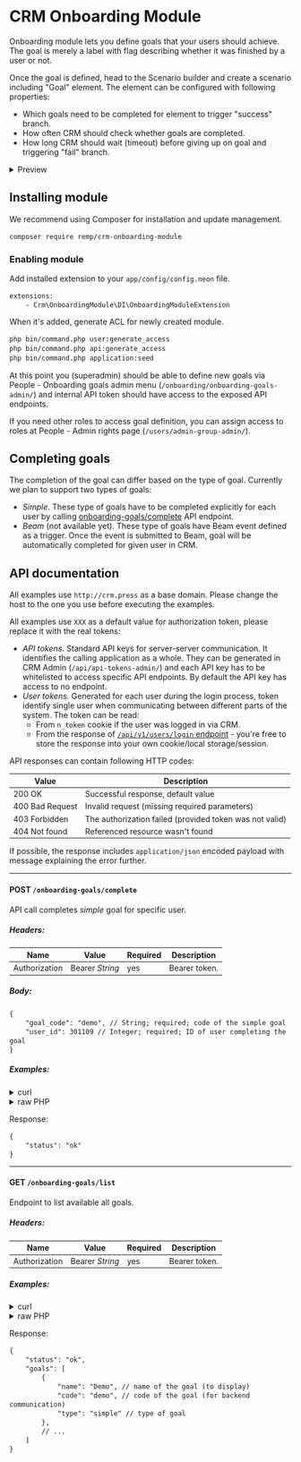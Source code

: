 # CRM Onboarding Module

Onboarding module lets you define goals that your users should achieve. The goal is merely a label with flag describing whether it was finished by a user or not.

Once the goal is defined, head to the Scenario builder and create a scenario including "Goal" element. The element can be configured with following properties:

- Which goals need to be completed for element to trigger "success" branch.
- How often CRM should check whether goals are completed.
- How long CRM should wait (timeout) before giving up on goal and triggering "fail" branch.

<details>
<summary>Preview</summary>

![Scenario goals overview](docs/scenario_goals.png)

![Scenario goal configuration](docs/scenario_goal_config.png)

</details>

## Installing module

We recommend using Composer for installation and update management.

```shell
composer require remp/crm-onboarding-module
```

### Enabling module

Add installed extension to your `app/config/config.neon` file.

```neon
extensions:
	- Crm\OnboardingModule\DI\OnboardingModuleExtension
```

When it's added, generate ACL for newly created module.

```bash
php bin/command.php user:generate_access
php bin/command.php api:generate_access
php bin/command.php application:seed
```

At this point you (superadmin) should be able to define new goals via People - Onboarding goals admin menu (`/onboarding/onboarding-goals-admin/`) and internal API token should have access to the exposed API endpoints.

If you need other roles to access goal definition, you can assign access to roles at People - Admin rights page (`/users/admin-group-admin/`).

## Completing goals

The completion of the goal can differ based on the type of goal. Currently we plan to support two types of goals:

- *Simple*. These type of goals have to be completed explicitly for each user by calling [onboarding-goals/complete](#post-onboarding-goalscomplete) API endpoint.
- *Beam* (not available yet). These type of goals have Beam event defined as a trigger. Once the event is submitted to Beam, goal will be automatically completed for given user in CRM.

## API documentation

All examples use `http://crm.press` as a base domain. Please change the host to the one you use
before executing the examples.

All examples use `XXX` as a default value for authorization token, please replace it with the
real tokens:

* *API tokens.* Standard API keys for server-server communication. It identifies the calling application as a whole.
They can be generated in CRM Admin (`/api/api-tokens-admin/`) and each API key has to be whitelisted to access
specific API endpoints. By default the API key has access to no endpoint. 
* *User tokens.* Generated for each user during the login process, token identify single user when communicating between
different parts of the system. The token can be read:
    * From `n_token` cookie if the user was logged in via CRM.
    * From the response of [`/api/v1/users/login` endpoint](https://github.com/remp2020/crm-users-module#post-apiv1userslogin) -
    you're free to store the response into your own cookie/local storage/session.

API responses can contain following HTTP codes:

| Value | Description |
| --- | --- |
| 200 OK | Successful response, default value | 
| 400 Bad Request | Invalid request (missing required parameters) | 
| 403 Forbidden | The authorization failed (provided token was not valid) | 
| 404 Not found | Referenced resource wasn't found | 

If possible, the response includes `application/json` encoded payload with message explaining
the error further.

---

#### POST `/onboarding-goals/complete`

API call completes *simple* goal for specific user.

##### *Headers:*

| Name | Value | Required | Description |
| --- |---| --- | --- |
| Authorization | Bearer *String* | yes | Bearer token. |

##### *Body:*

```json5
{
	"goal_code": "demo", // String; required; code of the simple goal
	"user_id": 301109 // Integer; required; ID of user completing the goal
}
```

##### *Examples:*

<details>
<summary>curl</summary>

```shell
curl -X POST \
  http://crm.press/api/v1/onboarding-goals/complete \
  -H 'Content-Type: application/javascript' \
  -H "Authorization: Bearer XXX" \
  -d '{
	"goal_code": "demo",
	"user_id": 301109
}'
```

</details>

<details>
<summary>raw PHP</summary>

```php
$payload = [
    "goal_code" => "demo",
    "user_id" => 301109,
];
$jsonPayload = json_encode($payload);
$context = stream_context_create([
        'http' => [
            'method' => 'POST',
            'header' => "Content-Type: type=application/json\r\n"
                . "Accept: application/json\r\n"
                . "Content-Length: " . strlen($jsonPayload) . "\r\n"
                . "Authorization: Bearer XXX",
            'content' => $jsonPayload,
        ]
    ]
);
$response = file_get_contents("http://crm.press/api/v1/onboarding-goals/complete", false, $context);
// process response (raw JSON string)
```

</details>

Response:

```json5
{
    "status": "ok"
}
```

---

#### GET `/onboarding-goals/list`

Endpoint to list available all goals.

##### *Headers:*

| Name | Value | Required | Description |
| --- |---| --- | --- |
| Authorization | Bearer *String* | yes | Bearer token. |

##### *Examples:*

<details>
<summary>curl</summary>

```shell
curl -X GET \
  http://crm.press/api/v1/onboarding-goals/list \
  -H 'Content-Type: application/javascript' \
  -H "Authorization: Bearer XXX"
```

</details>

<details>
<summary>raw PHP</summary>

```php
$context = stream_context_create([
        'http' => [
            'method' => 'GET',
            'header' => "Content-Type: type=application/json\r\n"
                . "Accept: application/json\r\n"
                . "Authorization: Bearer XXX",
        ]
    ]
);
$response = file_get_contents("http://crm.press/api/v1/onboarding-goals/list", false, $context);
// process response (raw JSON string)
```

</details>

Response:

```json5
{
    "status": "ok",
    "goals": [
        {
            "name": "Demo", // name of the goal (to display)
            "code": "demo", // code of the goal (for backend communication)
            "type": "simple" // type of goal
        },
        // ...
    ]
}
```